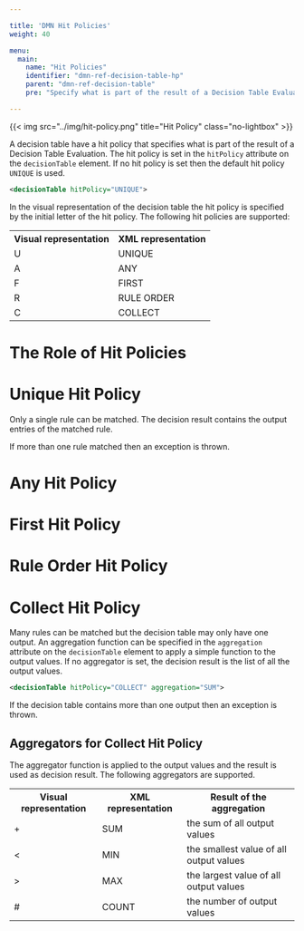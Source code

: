 ```yaml
---

title: 'DMN Hit Policies'
weight: 40

menu:
  main:
    name: "Hit Policies"
    identifier: "dmn-ref-decision-table-hp"
    parent: "dmn-ref-decision-table"
    pre: "Specify what is part of the result of a Decision Table Evaluation"

---
```


{{< img src="../img/hit-policy.png" title="Hit Policy" class="no-lightbox" >}}

A decision table have a hit policy that specifies what is part of the result of a Decision Table Evaluation. The hit policy is set in the `hitPolicy` attribute on the `decisionTable` element. If no hit policy is set then the default hit policy `UNIQUE` is used.

```xml
<decisionTable hitPolicy="UNIQUE">
```

In the visual representation of the decision table the hit policy is specified by the initial letter of the hit policy. The following hit policies are supported:

<table class="table table-striped">
  <tr>
    <th>Visual representation</th>
    <th>XML representation</th>
  </tr>
  <tr>
    <td>U</td>
    <td>UNIQUE</td>
  </tr>
  <tr>
    <td>A</td>
    <td>ANY</td>
  </tr>
  <tr>
    <td>F</td>
    <td>FIRST</td>
  </tr>
  <tr>
    <td>R</td>
    <td>RULE ORDER</td>
  </tr>
  <tr>
    <td>C</td>
    <td>COLLECT</td>
  </tr>
</table>

# The Role of Hit Policies

# Unique Hit Policy

Only a single rule can be matched. The decision result contains the output entries of the matched rule.

If more than one rule matched then an exception is thrown.

# Any Hit Policy



# First Hit Policy

# Rule Order Hit Policy

# Collect Hit Policy

Many rules can be matched but the decision table may only have one output. An aggregation function can be specified in the `aggregation` attribute on the `decisionTable` element to apply a simple function to the output values. If no aggregator is set, the decision result is the list of all the output values.

```xml
<decisionTable hitPolicy="COLLECT" aggregation="SUM">
```

If the decision table contains more than one output then an exception is thrown.

## Aggregators for Collect Hit Policy

The aggregator function is applied to the output values and the result is used as decision result. The following aggregators are supported.

<table class="table table-striped">
  <tr>
    <th>Visual representation</th>
    <th>XML representation</th>
    <th>Result of the aggregation</th>
  </tr>
  <tr>
    <td>+</td>
    <td>SUM</td>
    <td>the sum of all output values</td>
  </tr>
  <tr>
    <td><</td>
    <td>MIN</td>
    <td>the smallest value of all output values</td>
  </tr>
  <tr>
    <td>></td>
    <td>MAX</td>
    <td>the largest value of all output values</td>
  </tr>
  <tr>
    <td>#</td>
    <td>COUNT</td>
    <td>the number of output values</td>
  </tr>
</table>

